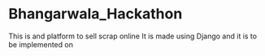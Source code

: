 # Bhangarwala_Hackathon

This is and platform to sell scrap online 
It is made using Django and it is to be implemented on 
